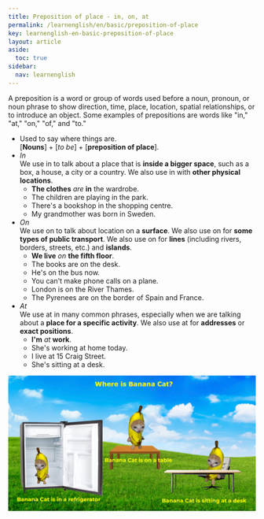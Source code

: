 ```yaml
---
title: Preposition of place - in, on, at
permalink: /learnenglish/en/basic/preposition-of-place
key: learnenglish-en-basic-preposition-of-place
layout: article
aside:
  toc: true
sidebar:
  nav: learnenglish
---
```


<!-- SECTION #10 -->
A preposition is a word or group of words used before a noun, pronoun, or noun phrase to show direction, time, place, location, spatial relationships, or to introduce an object. Some examples of prepositions are words like "in," "at," "on," "of," and "to."

- Used to say where things are. <br>
  [**Nouns**] + [*to be*] + [**preposition of place**].
- *In* <br>
  We use in to talk about a place that is **inside a bigger space**, such as a box, a house, a city or a country. We also use in with **other physical locations**.
	- **The clothes** *are* **in** the wardrobe.
	- The children are playing in the park.
	- There's a bookshop in the shopping centre.
	- My grandmother was born in Sweden.
- *On* <br>
  We use on to talk about location on a **surface**. We also use on for **some types of public transport**. We also use on for **lines** (including rivers, borders, streets, etc.) and **islands**.
	- **We live** *on* **the fifth floor**.
	- The books are on the desk.	
	- He's on the bus now.
	- You can't make phone calls on a plane.
	- London is on the River Thames.
	- The Pyrenees are on the border of Spain and France.
- *At* <br>
  We use at in many common phrases, especially when we are talking about a **place for a specific activity**. We also use at for **addresses** or **exact positions**.
	- **I'm** *at* **work**.
	- She's working at home today.
	- I live at 15 Craig Street.
	- She's sitting at a desk.

<!-- CAROUSEL ILLUSTRATION -->
![Preposition of place images](/assets/images/posts/learning-notes-english-a/preposition-of-place-1.png)